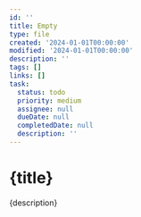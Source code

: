 ```yaml
---
id: ''
title: Empty
type: file
created: '2024-01-01T00:00:00'
modified: '2024-01-01T00:00:00'
description: ''
tags: []
links: []
task:
  status: todo
  priority: medium
  assignee: null
  dueDate: null
  completedDate: null
  description: ''
---
```

# {title}

{description} 